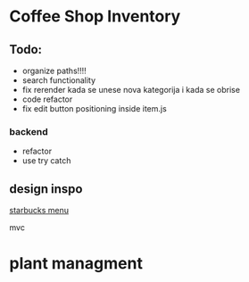 # Coffee Shop Inventory

## Todo:

- organize paths!!!!
- search functionality
- fix rerender kada se unese nova kategorija i kada se obrise
- code refactor
- fix edit button positioning inside item.js

### backend

- refactor
- use try catch

## design inspo

[starbucks menu](https://www.starbucks.com/menu)

mvc

# plant managment
